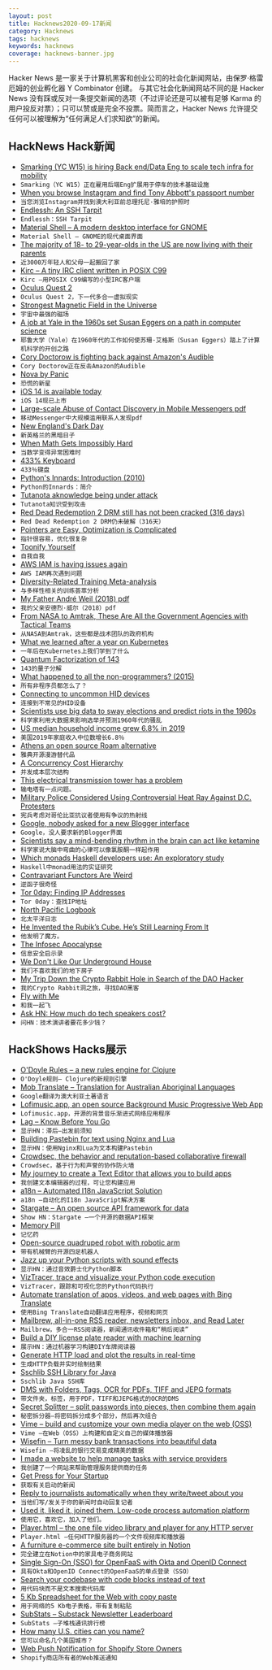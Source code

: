 ```yaml
---
layout: post
title: Hacknews2020-09-17新闻
category: Hacknews
tags: hacknews
keywords: hacknews
coverage: hacknews-banner.jpg
---
```


Hacker News 是一家关于计算机黑客和创业公司的社会化新闻网站，由保罗·格雷厄姆的创业孵化器 Y Combinator 创建。
与其它社会化新闻网站不同的是 Hacker News 没有踩或反对一条提交新闻的选项（不过评论还是可以被有足够 Karma 的用户投反对票）；只可以赞或是完全不投票。简而言之，Hacker News 允许提交任何可以被理解为“任何满足人们求知欲”的新闻。

## HackNews Hack新闻


- [Smarking (YC W15) is hiring Back end/Data Eng to scale tech infra for mobility](https://jobs.lever.co/smarking/65be7a6c-bb60-44a9-9a49-c425f322da3f)
- `Smarking（YC W15）正在雇用后端Eng扩展用于停车的技术基础设施`
- [When you browse Instagram and find Tony Abbott's passport number](https://mango.pdf.zone/finding-former-australian-prime-minister-tony-abbotts-passport-number-on-instagram)
- `当您浏览Instagram并找到澳大利亚前总理托尼·雅培的护照时`
- [Endlessh: An SSH Tarpit](https://github.com/skeeto/endlessh)
- `Endlessh：SSH Tarpit`
- [Material Shell – A modern desktop interface for GNOME](https://material-shell.com/)
- `Material Shell – GNOME的现代桌面界面`
- [The majority of 18- to 29-year-olds in the US are now living with their parents](https://www.axios.com/working-from-parents-home-82414f13-156f-43c2-aafa-733bd7541146.html)
- `近3000万年轻人和父母一起搬回了家`
- [Kirc – A tiny IRC client written in POSIX C99](https://github.com/mcpcpc/kirc)
- `Kirc –用POSIX C99编写的小型IRC客户端`
- [Oculus Quest 2](https://www.oculus.com/blog/introducing-oculus-quest-2-the-next-generation-of-all-in-one-vr-gaming/)
- `Oculus Quest 2，下一代多合一虚拟现实`
- [Strongest Magnetic Field in the Universe](https://www.nanowerk.com/news2/space/newsid=56092.php)
- `宇宙中最强的磁场`
- [A job at Yale in the 1960s set Susan Eggers on a path in computer science](https://egc.yale.edu/how-job-yale-1960s-set-susan-eggers-groundbreaking-path-computer-science)
- `耶鲁大学（Yale）在1960年代的工作如何使苏珊·艾格斯（Susan Eggers）踏上了计算机科学的开创之路`
- [Cory Doctorow is fighting back against Amazon's Audible](https://www.fastcompany.com/90549199/why-this-author-is-taking-a-stand-against-amazons-audiobook-monopoly)
- `Cory Doctorow正在反击Amazon的Audible`
- [Nova by Panic](https://nova.app/)
- `恐慌的新星`
- [iOS 14 is available today](https://www.apple.com/newsroom/2020/09/ios-14-is-available-today/)
- `iOS 14现已上市`
- [Large-scale Abuse of Contact Discovery in Mobile Messengers pdf](https://encrypto.de/papers/HWSDS21.pdf)
- `移动Messenger中大规模滥用联系人发现pdf`
- [New England's Dark Day](https://en.wikipedia.org/wiki/New_England%27s_Dark_Day)
- `新英格兰的黑暗日子`
- [When Math Gets Impossibly Hard](https://www.quantamagazine.org/when-math-gets-impossibly-hard-20200914/)
- `当数学变得异常困难时`
- [433% Keyboard](https://relivesight.com/projects/433/)
- `433％键盘`
- [Python's Innards: Introduction (2010)](https://tech.blog.aknin.name/2010/04/02/pythons-innards-introduction/)
- `Python的Innards：简介`
- [Tutanota aknowledge being under attack](https://www.facebook.com/tutanota/posts/4666783140013399?__tn__=-R)
- `Tutanota知识受到攻击`
- [Red Dead Redemption 2 DRM still has not been cracked (316 days)](https://crackwatch.com/game/red-dead-redemption-2)
- `Red Dead Redemption 2 DRM仍未破解（316天）`
- [Pointers are Easy, Optimization is Complicated](https://blog.metaobject.com/2020/09/pointers-are-easy-optimization-is.html?m=1)
- `指针很容易，优化很复杂`
- [Toonify Yourself](https://toonify.justinpinkney.com/)
- `自我自我`
- [AWS IAM is having issues again](https://twitter.com/RyanGartin/status/1306352941964701696)
- `AWS IAM再次遇到问题`
- [Diversity-Related Training Meta-analysis](https://heterodoxacademy.org/diversity-related-training-what-is-it-good-for/)
- `与多样性相关的训练荟萃分析`
- [My Father André Weil (2018) pdf](https://www.ams.org/journals/notices/201801/rnoti-p54.pdf)
- `我的父亲安德烈·威尔（2018）pdf`
- [From NASA to Amtrak, These Are All the Government Agencies with Tactical Teams](https://www.thedrive.com/the-war-zone/36343/from-nasa-to-amtrak-these-are-all-the-government-agencies-with-tactical-teams)
- `从NASA到Amtrak，这些都是战术团队的政府机构`
- [What we learned after a year on Kubernetes](https://about.gitlab.com/blog/2020/09/16/year-of-kubernetes/)
- `一年后在Kubernetes上我们学到了什么`
- [Quantum Factorization of 143](https://arxiv.org/abs/1111.3726)
- `143的量子分解`
- [What happened to all the non-programmers? (2015)](https://www.benkuhn.net/nonprog/)
- `所有非程序员都怎么了？ `
- [Connecting to uncommon HID devices](https://web.dev/hid/)
- `连接到不常见的HID设备`
- [Scientists use big data to sway elections and predict riots in the 1960s](https://www.nature.com/articles/d41586-020-02607-8)
- `科学家利用大数据来影响选举并预测1960年代的骚乱`
- [US median household income grew 6.8% in 2019](https://www.census.gov/library/publications/2020/demo/p60-270.html)
- `美国2019年家庭收入中位数增长6.8％`
- [Athens an open source Roam alternative](https://github.com/athensresearch/athens)
- `雅典开源漫游替代品`
- [A Concurrency Cost Hierarchy](https://travisdowns.github.io/blog/2020/07/06/concurrency-costs.html)
- `并发成本层次结构`
- [This electrical transmission tower has a problem](https://twitter.com/tubetimeus/status/1306359385656946688)
- `输电塔有一点问题。`
- [Military Police Considered Using Controversial Heat Ray Against D.C. Protesters](https://www.npr.org/2020/09/16/913748800/military-police-leaders-weighed-deploying-heat-ray-against-d-c-protesters)
- `宪兵考虑对哥伦比亚抗议者使用有争议的热射线`
- [Google, nobody asked for a new Blogger interface](https://tenfourfox.blogspot.com/2020/08/google-nobody-asked-for-new-blogger.html)
- `Google，没人要求新的Blogger界面`
- [Scientists say a mind-bending rhythm in the brain can act like ketamine](https://www.npr.org/sections/health-shots/2020/09/16/913565163/scientists-discover-way-to-induce-altered-state-of-mind-without-drugs)
- `科学家说大脑中弯曲的心律可以像氯胺酮一样起作用`
- [Which monads Haskell developers use: An exploratory study](https://www.sciencedirect.com/science/article/pii/S0167642320301313)
- `Haskell中monad用法的实证研究`
- [Contravariant Functors Are Weird](https://sanj.ink/posts/2020-06-13-contravariant-functors-are-weird.html)
- `逆函子很奇怪`
- [Tor 0day: Finding IP Addresses](https://www.hackerfactor.com/blog/index.php?/archives/896-Tor-0day-Finding-IP-Addresses.html)
- `Tor 0day：查找IP地址`
- [North Pacific Logbook](https://100r.co/site/north_pacific_logbook.html)
- `北太平洋日志`
- [He Invented the Rubik’s Cube. He’s Still Learning From It](https://www.nytimes.com/2020/09/16/books/erno-rubik-rubiks-cube-inventor-cubed.html)
- `他发明了魔方。`
- [The Infosec Apocalypse](https://blog.rickasaurus.com/2020/08/31/The-Infosec-Apocalypse.html)
- `信息安全启示录`
- [We Don't Like Our Underground House](https://dengarden.com/misc/The-Pitfalls-of-an-Underground-House)
- `我们不喜欢我们的地下房子`
- [My Trip Down the Crypto Rabbit Hole in Search of the DAO Hacker](https://www.bloomberg.com/news/articles/2020-09-16/a-trip-down-the-crypto-rabbit-hole-in-search-of-the-dao-hacker)
- `我的Crypto Rabbit洞之旅，寻找DAO黑客`
- [Fly with Me](https://aeon.co/essays/digital-culture-built-on-the-seamless-speed-of-the-jet-age)
- `和我一起飞`
- [Ask HN: How much do tech speakers cost?](item?id=24502066)
- `问HN：技术演讲者要花多少钱？`


## HackShows Hacks展示

- [ O'Doyle Rules – a new rules engine for Clojure](https://github.com/oakes/odoyle-rules)
- `O'Doyle规则– Clojure的新规则引擎`
- [ Mob Translate – Translation for Australian Aboriginal Languages](https://mobtranslate.com)
- `Google翻译为澳大利亚土著语言`
- [ Lofimusic.app, an open source Background Music Progressive Web App](https://lofimusic.app)
- `Lofimusic.app，开源的背景音乐渐进式网络应用程序`
- [ Lag – Know Before You Go](https://lag.app)
- `显示HN：滞后–出发前须知`
- [ Building Pastebin for text using Nginx and Lua](https://usamaejaz.com/nginx-lua-pastebin/)
- `显示HN：使用Nginx和Lua为文本构建Pastebin`
- [ Crowdsec, the behavior and reputation-based collaborative firewall](https://crowdsec.net/2020/09/10/crowdsec-the-community-powered-firewall/)
- `Crowdsec，基于行为和声誉的协作防火墙`
- [ My journey to create a Text Editor that allows you to build apps](https://zecoda.com/about)
- `我创建文本编辑器的过程，可让您构建应用`
- [ a18n – Automated I18n JavaScript Solution](https://github.com/FallenMax/a18n)
- `a18n –自动化的I18n JavaScript解决方案`
- [ Stargate – An open source API framework for data](https://stargate.io/2020/09/14/init-stargate.html)
- `Show HN：Stargate –一个开源的数据API框架`
- [ Memory Pill](https://www.hackster.io/nickbild/memory-pill-9f6b2e)
- `记忆药`
- [ Open-source quadruped robot with robotic arm](https://github.com/nicrusso7/rex-gym#robotic-arm)
- `带有机械臂的开源四足机器人`
- [ Jazz up your Python scripts with sound effects](https://github.com/sangarshanan/jazzit)
- `显示HN：通过音效爵士化Python脚本`
- [ VizTracer, trace and visualize your Python code execution](https://github.com/gaogaotiantian/viztracer)
- `VizTracer，跟踪和可视化您的Python代码执行`
- [ Automate translation of apps, videos, and web pages with Bing Translate](https://hotpot.ai/file-translator)
- `使用Bing Translate自动翻译应用程序，视频和网页`
- [ Mailbrew, all-in-one RSS reader, newsletters inbox, and Read Later](https://mailbrew.com/?ref=hn)
- `Mailbrew，多合一RSS阅读器，新闻通讯收件箱和“稍后阅读”`
- [ Build a DIY license plate reader with machine learning](https://github.com/cortexlabs/cortex/tree/master/examples/tensorflow/license-plate-reader)
- `展示HN：通过机器学习构建DIY车牌阅读器`
- [ Generate HTTP load and plot the results in real-time](https://github.com/nakabonne/ali)
- `生成HTTP负载并实时绘制结果`
- [ Sschlib SSH Library for Java](https://github.com/sschlib/sschlib)
- `Sschlib Java SSH库`
- [ DMS with Folders, Tags, OCR for PDFs, TIFF and JEPG formats](https://github.com/ciur/papermerge)
- `带文件夹，标签，用于PDF，TIFF和JEPG格式的OCR的DMS`
- [ Secret Splitter – split passwords into pieces, then combine them again](https://www.securilla.com/secret-splitter)
- `秘密拆分器–将密码拆分成多个部分，然后再次组合`
- [ Vime – build and customize your own media player on the web (OSS)](https://github.com/vime-js/vime)
- `Vime –在Web（OSS）上构建和自定义自己的媒体播放器`
- [ Wisefin – Turn messy bank transactions into beautiful data](https://wisefin.ai/)
- `Wisefin –将凌乱的银行交易变成精美的数据`
- [ I made a website to help manage tasks with service providers](https://www.swair.app)
- `我创建了一个网站来帮助管理服务提供商的任务`
- [ Get Press for Your Startup](https://MeanSheep.com)
- `获取有关启动的新闻`
- [ Reply to journalists automatically when they write/tweet about you](http://meansheep.com)
- `当他们写/发关于你的新闻时自动回复记者`
- [ Used it, liked it, joined them. Low-code process automation platform](http://neaktor.com)
- `使用它，喜欢它，加入了他们。`
- [ Player.html – the one file video library and player for any HTTP server](https://github.com/pseudosavant/player.html)
- `Player.html –任何HTTP服务器的一个文件视频库和播放器`
- [ A furniture e-commerce site built entirely in Notion](https://mixandmatch.me)
- `完全建立在Notion中的家具电子商务网站`
- [ Single Sign-On (SSO) for OpenFaaS with Okta and OpenID Connect](https://www.openfaas.com/blog/openfaas-oidc-okta/)
- `具有Okta和OpenID Connect的OpenFaaS的单点登录（SSO）`
- [ Search your codebase with code blocks instead of text](https://sourcescape.io)
- `用代码块而不是文本搜索代码库`
- [ 5 Kb Spreadsheet for the Web with copy paste](https://renanlecaro.github.io/importabular/)
- `用于网络的5 Kb电子表格，带有复制粘贴`
- [ SubStats – Substack Newsletter Leaderboard](https://substats.actionably.com/)
- `SubStats –子堆栈通讯排行榜`
- [ How many U.S. cities can you name?](https://iafisher.com/projects/cities/usa)
- `您可以命名几个美国城市？`
- [ Web Push Notification for Shopify Store Owners](item?id=24502096)
- `Shopify商店所有者的Web推送通知`


